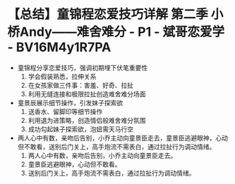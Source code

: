 # 【总结】童锦程恋爱技巧详解 第二季 小桥Andy——难舍难分 - P1 - 斌哥恋爱学 - BV16M4y1R7PA

-   童锦程分享恋爱技巧，强调初期埋下伏笔重要性
    1.  学会假装熟悉，拉伸关系
    2.  在女孩家做三件事：害羞、好奇、拉扯
    3.  利用无缝连接和极限拉扯创造难舍难分场面
-   童景辰展示细节操作，引发妹子探索欲
    1.  送香水、留脚印等细节操作
    2.  利用退为进策略，创造情侣般难舍难分氛围
    3.  成功勾起妹子探索欲，泡妞需天马行空
-   两人心中有数，亲吻后告别，小乔主动向童景臣走去，童景臣逃避眼神，心动但不敢看，送别后门关上，高手炮流不需表白，通过拉扯行为调动情绪。 
    1.  两人心中有数，亲吻后告别，小乔主动向童景臣走去。
    2.  童景臣逃避眼神，心动但不敢看。
    3.  送别后门关上，高手炮流不需表白，通过拉扯行为调动情绪。